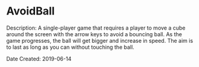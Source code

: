 # AvoidBall

Description: A single-player game that requires a player to move a cube around the screen with the arrow keys to avoid a bouncing ball. As the game progresses, the ball will get bigger and increase in speed. The aim is to last as long as you can without touching the ball.

Date Created: 2019-06-14
